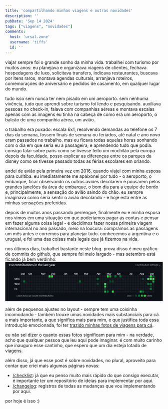 ```yaml
---
title: 'compartilhando minhas viagens e outras novidades'
description: ''
pubDate: 'Sep 14 2024'
tags: ["viagens", "novidades"]
comments:
  host: 'ursal.zone'
  username: 'tiffs'
  id: ''
---
```

viajar sempre foi o grande sonho da minha vida. trabalhei com turismo por muitos anos: eu planejava e organizava viagens de clientes, fechava hospedagens de luxo, solicitava transfers, indicava restaurantes, buscava por itens raros, montava agendas culturais, arranjava roteiros, comemorações de aniversário e pedidos de casamento, em qualquer lugar do mundo.

tudo isso sem nunca ter nem pisado em um aeroporto. sem nenhuma vivência, tudo que aprendi sobre turismo foi lendo e pesquisando. auxiliava pessoas no check-in, falava com companhias aéreas e montava escalas apenas com as imagens eu tinha na cabeça de como era um aeroporto, o balcão de uma companhia aérea, um avião.

o trabalho era puxado: escala 6x1, resolvendo demandas ao telefone os 7 dias da semana, fossem finais de semana ou feriados, até natal e ano novo eram passados no trabalho. mas eu ficava todas aquelas horas sonhando com o dia em que seria eu a passageira, e aprendendo tudo que podia. consigo falar sobre paris como se tivesse feito um mochilão pela europa depois da faculdade, posso explicar as diferenças entre os parques da disney como se tivesse passado todas as férias escolares em orlando.

andei de avião pela primeira vez em 2016, quando viajei com minha esposa para curitiba. eu imediatamente me apaixonei por tudo - o aeroporto, o embarque, ficar observando os outros aviões decolarem e pousarem pelos grandes janelões da área de embarque, o bom dia para a equipe de bordo e, principalmente, a sensação do avião saindo do chão. eu sempre imaginava como seria sentir o avião decolando - e hoje está entre as minhas sensações preferidas.

depois de muitos anos passando perrengue, finalmente eu e minha esposa nos vimos em uma situação em que poderíamos pagar as contas e pensar em fazer alguma coisa legal - e decidimos fazer nossa primeira viagem internacional no ano passado, meio na loucura. compramos as passagens um mês antes e corremos para planejar tudo. conhecemos a argentina e o uruguai, e foi uma das coisas mais legais que já fizemos na vida.

nos últimos dias, trabalhei bastante neste blog. prova disso é meu gráfico de commits do github, que sempre foi meio largado - mas setembro está ficando já bem verdinho:
![gráfico das minhas contribuições do github, mostrando de setembro/23 a agosto/24 com poucos commits, enquanto o mês de setembro de 2024 está bem preenchido](image.png)

além de pequenos ajustes no layout - sempre tem uma coisinha incomodando - também trouxe umas novidades mais substanciais para cá. a mais importante, a que significa mais para mim, e que justifica toda essa introdução emocionada, foi ter [trazido minhas fotos de viagens para cá](/viagens).

eu não sei dizer o quanto essas fotos significam para mim - na verdade, acho que qualquer pessoa que leu aqui pode imaginar. é com muito carinho que inauguro esse cantinho, que espero que um dia esteja lotado de viagens.

além disso, já que esse post é sobre novidades, no plural, aproveito para contar que criei mais algumas páginas novas: 
- [/checklist](/checklist): já que eu penso muito mais rápido do que consigo executar, é importante ter um repositório de ideias para implementar por aqui.
- [/changelog](/changelog): registros de todas as mudanças que vou implementando por aqui.

por hoje é isso :)
